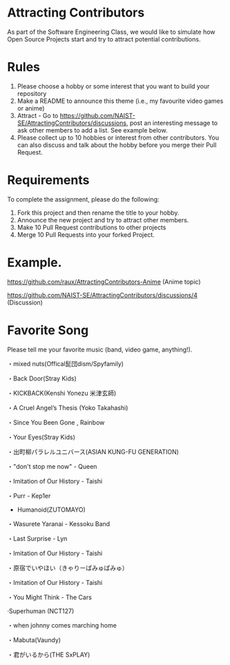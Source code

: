 # Attracting Contributors
As part of the Software Engineering Class, we would like to simulate how Open Source Projects start and try to attract potential contributions.

# Rules

1. Please choose a hobby or some interest that you want to build your repository
2. Make a README to announce this theme (i.e., my favourite video games or anime)
3. Attract - Go to https://github.com/NAIST-SE/AttractingContributors/discussions, post an interesting message to ask other members to add a list. See example below.
4. Please collect up to 10 hobbies or interest from other contributors. You can also discuss and talk about the hobby before you merge their Pull Request.

# Requirements
To complete the assignment, please do the following:
1. Fork this project and then rename the title to your hobby. 
2. Announce the new project and try to attract other members.
3. Make 10 Pull Request contributions to other projects
4. Merge 10 Pull Requests into your forked Project.

# Example. 
https://github.com/raux/AttractingContributors-Anime (Anime topic)

https://github.com/NAIST-SE/AttractingContributors/discussions/4 (Discussion)

# Favorite Song
Please tell me your favorite music (band, video game, anything!).

・mixed nuts(Offical髭団dism/Spyfamily)

・Back Door(Stray Kids)

・KICKBACK(Kenshi Yonezu  米津玄師)

・A Cruel Angel’s Thesis (Yoko Takahashi) 

・Since You Been Gone , Rainbow

・Your Eyes(Stray Kids)

・出町柳パラレルユニバース(ASIAN KUNG-FU GENERATION)

・"don't stop me now" - Queen

・Imitation of Our History - Taishi

・Purr - Kep1er

- Humanoid(ZUTOMAYO)

・Wasurete Yaranai - Kessoku Band

・Last Surprise - Lyn

・Imitation of Our History - Taishi


・原宿でいやほい（きゃりーぱみゅぱみゅ）

・Imitation of Our History - Taishi

・You Might Think - The Cars

·Superhuman (NCT127)

・when johnny comes marching home

・Mabuta(Vaundy)

・君がいるから(THE SxPLAY)
